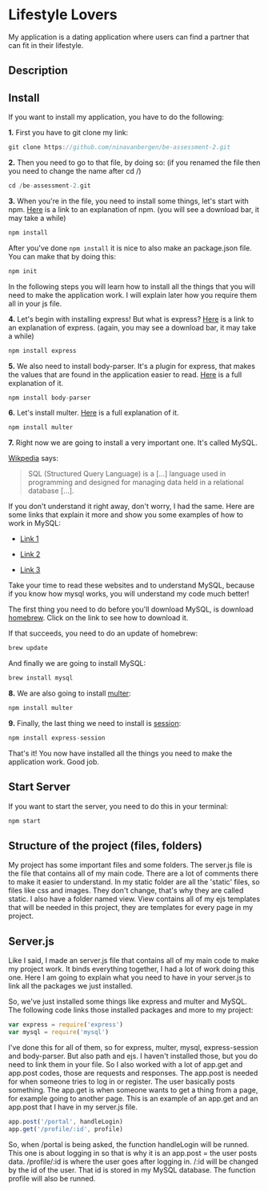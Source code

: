 # Lifestyle Lovers
My application is a dating application where users can find a partner that can fit in their lifestyle. 

## Description

## Install
If you want to install my application, you have to do the following:

**1.** First you have to git clone my link: 
```javascript
git clone https://github.com/ninavanbergen/be-assessment-2.git
```


**2.** Then you need to go to that file, by doing so:
(if you renamed the file then you need to change the name after cd /)
```javascript
cd /be-assessment-2.git 
```


**3.** When you're in the file, you need to install some things, let's start with npm. [Here](https://github.com/npm/npm) is a link to an explanation of npm.
(you will see a download bar, it may take a while)
```javascript
npm install
```
After you've done ```npm install``` it is nice to also make an package.json file. You can make that by doing this:
```javascript
npm init
```

In the following steps you will learn how to install all the things that you will need to make the application work. I will explain later how you require them all in your js file.


**4.** Let's begin with installing express! But what is express? [Here](https://github.com/expressjs/express) is a link to an explanation of express.
(again, you may see a download bar, it may take a while)
```javascript
npm install express
```


**5.** We also need to install body-parser. It's a plugin for express, that makes the values that are found in the application easier to read. [Here](https://github.com/expressjs/body-parser) is a full explanation of it. 
```javascript
npm install body-parser
```


**6.** Let's install multer. [Here](https://github.com/expressjs/multer) is a full explanation of it.
```javascript
npm install multer
```


**7.** Right now we are going to install a very important one. It's called MySQL. 

[Wikpedia](https://nl.wikipedia.org/wiki/SQL) says:
> SQL (Structured Query Language) is a […] language used in programming and designed for managing data held in a relational database […].

If you don't understand it right away, don't worry, I had the same. Here are some links that explain it more and show you some examples of how to work in MySQL:

* [Link 1](https://www.mysql.com/about/)

* [Link 2](https://gist.github.com/hofmannsven/9164408)

* [Link 3](https://www.guru99.com/sql.html)

Take your time to read these websites and to understand MySQL, because if you know how mysql works, you will understand my code much better! 

The first thing you need to do before you'll download MySQL, is download [homebrew](https://brew.sh). Click on the link to see how to download it. 

If that succeeds, you need to do an update of homebrew:
```javascript
brew update
```
And finally we are going to install MySQL:
```javascript
brew install mysql
```


**8.** We are also going to install [multer](https://github.com/expressjs/multer):
```javascript
npm install multer
```


**9.** Finally, the last thing we need to install is [session](https://github.com/expressjs/session):
```javascript
npm install express-session
```

That's it! You now have installed all the things you need to make the application work. Good job.


## Start Server 
If you want to start the server, you need to do this in your terminal:
```javascript
npm start
```


## Structure of the project (files, folders)
My project has some important files and some folders. The server.js file is the file that contains all of my main code. There are a lot of comments there to make it easier to understand. In my static folder are all the 'static' files, so files like css and images. They don't change, that's why they are called static. I also have a folder named view. View contains all of my ejs templates that will be needed in this project, they are templates for every page in my project. 


## Server.js 
Like I said, I made an server.js file that contains all of my main code to make my project work. It binds everything together, I had a lot of work doing this one. Here I am going to explain what you need to have in your server.js to link all the packages we just installed. 

So, we've just installed some things like express and multer and MySQL. The following code links those installed packages and more to my project:
```javascript
var express = require('express')
var mysql = require('mysql')
```
I've done this for all of them, so for express, multer, mysql, express-session and body-parser. But also path and ejs. I haven't installed those, but you do need to link them in your file. 
So I also worked with a lot of app.get and app.post codes, those are requests and responses. The app.post is needed for when someone tries to log in or register. The user basically posts something. The app.get is when someone wants to get a thing from a page, for example going to another page. This is an example of an app.get and an app.post that I have in my server.js file. 
```javascript
app.post('/portal', handleLogin)
app.get('/profile/:id', profile)
```
So, when /portal is being asked, the function handleLogin will be runned. This one is about logging in so that is why it is an app.post = the user posts data. /profile/:id is where the user goes after logging in. /:id will be changed by the id of the user. That id is stored in my MySQL database. The function profile will also be runned. 



